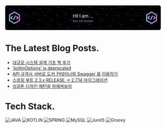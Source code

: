 ![Header](./github-header-image.png)

# The Latest Blog Posts.
<!-- BLOG-POST-LIST:START -->
- [대규모 시스템 설계 기초 책 후기](https://velog.io/@dailyzett/%EB%8C%80%EA%B7%9C%EB%AA%A8-%EC%8B%9C%EC%8A%A4%ED%85%9C-%EC%84%A4%EA%B3%84-%EA%B8%B0%EC%B4%88-%EC%B1%85-%ED%9B%84%EA%B8%B0)
- [&#39;kotlinOptions&#39; is deprecated](https://velog.io/@dailyzett/kotlinOptions-is-deprecated)
- [API 규격서 서버로 도커 컨테이너와 Swagger 를 이용하기](https://velog.io/@dailyzett/API-%EA%B7%9C%EA%B2%A9%EC%84%9C-%EC%84%9C%EB%B2%84%EB%A1%9C-%EB%8F%84%EC%BB%A4-%EC%BB%A8%ED%85%8C%EC%9D%B4%EB%84%88%EC%99%80-Swagger-%EB%A5%BC-%EC%9D%B4%EC%9A%A9%ED%95%98%EA%B8%B0)
- [스프링 부트 2.3.x RELEASE -&gt; 2.7.14 마이그레이션](https://velog.io/@dailyzett/%EC%8A%A4%ED%94%84%EB%A7%81-%EB%B6%80%ED%8A%B8-2.3.x-RELEASE-2.7.14-%EB%A7%88%EC%9D%B4%EA%B7%B8%EB%A0%88%EC%9D%B4%EC%85%98)
- [싱글톤 디자인 패턴을 파헤쳐보자](https://velog.io/@dailyzett/%EC%8B%B1%EA%B8%80%ED%86%A4-%EB%94%94%EC%9E%90%EC%9D%B8-%ED%8C%A8%ED%84%B4%EC%9D%84-%ED%8C%8C%ED%97%A4%EC%B3%90%EB%B3%B4%EC%9E%90)
<!-- BLOG-POST-LIST:END -->

# Tech Stack.
![JAVA](https://img.shields.io/badge/java-007396?style=for-the-badge&logo=java&logoColor=white)
![KOTLIN](https://img.shields.io/badge/-kotlin-violet?style=for-the-badge&logo=kotlin)
![SPRING](https://img.shields.io/badge/spring-6DB33F?style=for-the-badge&logo=spring&logoColor=white)
![MySQL](https://img.shields.io/badge/mysql-%234479A1?style=for-the-badge&logo=mysql&logoColor=white)
![Junit5](https://img.shields.io/badge/junit-%2325A162?style=for-the-badge&logo=junit5&logoColor=white&color=red)
![Groovy](https://img.shields.io/badge/apachegroovy-%234298B8?style=for-the-badge&logo=groovy)


